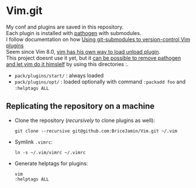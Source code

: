 # Vim.git
My conf and plugins are saved in this repository.\
Each plugin is installed with [pathogen](https://github.com/tpope/vim-pathogen) with submodules.\
I follow documentation on how [Using git-submodules to version-control Vim plugins](https://gist.github.com/manasthakur/d4dc9a610884c60d944a4dd97f0b3560)\
Seem since Vim 8.0, [vim has his own way to load unload plugin](https://gist.github.com/manasthakur/ab4cf8d32a28ea38271ac0d07373bb53#lazy-loading-plugins-using-vim-8-packages).\
This project doesnt use it yet, but it [can be possible to remove pathogen and let vim do it himslelf](https://shapeshed.com/vim-packages/) by using this directories :.
- `pack/plugins/start/` : always loaded
- `pack/plugins/opt/` : loaded optionally with command `:packadd foo` and `:helptags ALL`


## Replicating the repository on a machine
- Clone the repository (_recursively_ to clone plugins as well):
    ```
    git clone --recursive git@github.com:BriceJamin/Vim.git ~/.vim
    ```
    
- Symlink `.vimrc`:
    ```
    ln -s ~/.vim/vimrc ~/.vimrc
    ```
    
- Generate helptags for plugins:
    ```
    vim
    :helptags ALL
    ```
##
